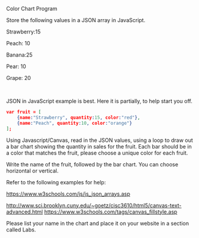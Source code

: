 Color Chart Program

Store the following values in a JSON array in JavaScript.

Strawberry:15

Peach: 10

Banana:25

Pear: 10

Grape: 20

<br>

JSON in JavaScript example is best. Here it is partially, to help start you off.

```json
var fruit = [
	{name:"Strawberry", quantity:15, color:"red"},
	{name:"Peach", quantity:10, color:"orange"}
];
```

Using Javascript/Canvas, read in the JSON values, using a loop to draw out a bar chart showing the quantity in sales for the fruit. Each bar should be in a color that matches the fruit, please choose a unique color for each fruit.

Write the name of the fruit, followed by the bar chart. You can choose horizontal or vertical.

Refer to the following examples for help:

https://www.w3schools.com/js/js_json_arrays.asp

http://www.sci.brooklyn.cuny.edu/~goetz/cisc3610/html5/canvas-text-advanced.html
https://www.w3schools.com/tags/canvas_fillstyle.asp

Please list your name in the chart and place it on your website in a section called Labs.